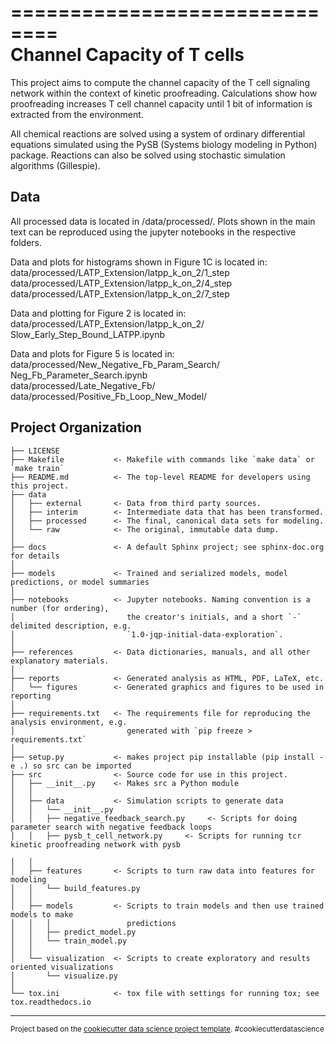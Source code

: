 ==============================  
Channel Capacity of T cells  
==============================

This project aims to compute the channel capacity of the T cell signaling network within the context of 
kinetic proofreading. Calculations show how proofreading increases T cell channel capacity until 1 bit of information is
extracted from the environment.

All chemical reactions are solved using a system of ordinary differential equations simulated using the PySB 
(Systems biology modeling in Python) package. Reactions can also be solved using stochastic simulation algorithms 
(Gillespie).


Data
----
All processed data is located in /data/processed/. Plots shown in the main text can be reproduced using the jupyter notebooks
in the respective folders.

Data and plots for histograms shown in Figure 1C is located in:  
data/processed/LATP_Extension/latpp_k_on_2/1_step  
data/processed/LATP_Extension/latpp_k_on_2/4_step  
data/processed/LATP_Extension/latpp_k_on_2/7_step  

Data and plotting for Figure 2 is located in:    
data/processed/LATP_Extension/latpp_k_on_2/   
Slow_Early_Step_Bound_LATPP.ipynb   

Data and plots for Figure 5 is located in:    
data/processed/New_Negative_Fb_Param_Search/  
Neg_Fb_Parameter_Search.ipynb  
data/processed/Late_Negative_Fb/  
data/processed/Positive_Fb_Loop_New_Model/


Project Organization
------------

    ├── LICENSE
    ├── Makefile           <- Makefile with commands like `make data` or `make train`
    ├── README.md          <- The top-level README for developers using this project.
    ├── data
    │   ├── external       <- Data from third party sources.
    │   ├── interim        <- Intermediate data that has been transformed.
    │   ├── processed      <- The final, canonical data sets for modeling.
    │   └── raw            <- The original, immutable data dump.
    │
    ├── docs               <- A default Sphinx project; see sphinx-doc.org for details
    │
    ├── models             <- Trained and serialized models, model predictions, or model summaries
    │
    ├── notebooks          <- Jupyter notebooks. Naming convention is a number (for ordering),
    │                         the creator's initials, and a short `-` delimited description, e.g.
    │                         `1.0-jqp-initial-data-exploration`.
    │
    ├── references         <- Data dictionaries, manuals, and all other explanatory materials.
    │
    ├── reports            <- Generated analysis as HTML, PDF, LaTeX, etc.
    │   └── figures        <- Generated graphics and figures to be used in reporting
    │
    ├── requirements.txt   <- The requirements file for reproducing the analysis environment, e.g.
    │                         generated with `pip freeze > requirements.txt`
    │
    ├── setup.py           <- makes project pip installable (pip install -e .) so src can be imported
    ├── src                <- Source code for use in this project.
    │   ├── __init__.py    <- Makes src a Python module
    │   │
    │   ├── data           <- Simulation scripts to generate data
    │   │   └── __init__.py
    │   │   ├── negative_feedback_search.py     <- Scripts for doing parameter search with negative feedback loops
    │   │   ├── pysb_t_cell_network.py     <- Scripts for running tcr kinetic proofreading network with pysb
        
    │   │
    │   ├── features       <- Scripts to turn raw data into features for modeling
    │   │   └── build_features.py
    │   │
    │   ├── models         <- Scripts to train models and then use trained models to make
    │   │   │                 predictions
    │   │   ├── predict_model.py
    │   │   └── train_model.py
    │   │
    │   └── visualization  <- Scripts to create exploratory and results oriented visualizations
    │       └── visualize.py
    │
    └── tox.ini            <- tox file with settings for running tox; see tox.readthedocs.io


--------

<p><small>Project based on the <a target="_blank" href="https://drivendata.github.io/cookiecutter-data-science/">cookiecutter data science project template</a>. #cookiecutterdatascience</small></p>
